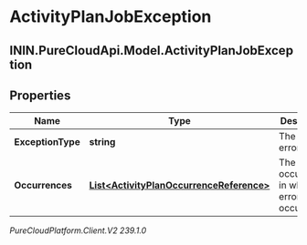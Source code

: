 # ActivityPlanJobException

## ININ.PureCloudApi.Model.ActivityPlanJobException

## Properties

|Name | Type | Description | Notes|
|------------ | ------------- | ------------- | -------------|
| **ExceptionType** | **string** | The type of error | |
| **Occurrences** | [**List&lt;ActivityPlanOccurrenceReference&gt;**](ActivityPlanOccurrenceReference) | The occurrences in which this error occurred | |



_PureCloudPlatform.Client.V2 239.1.0_
